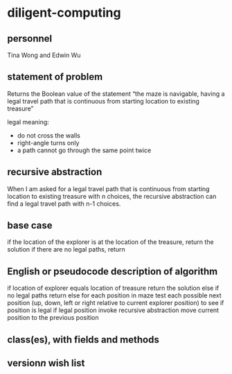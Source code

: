 # diligent-computing

## personnel
Tina Wong and Edwin Wu

## statement of problem
Returns the Boolean value of the statement “the maze is navigable, having a legal
travel path that is continuous from starting location to existing treasure”

legal meaning:
- do not cross the walls
- right-angle turns only
- a path cannot go through the same point twice

## recursive abstraction
When I am asked for a legal travel path that is continuous from starting location to existing treasure with n choices, the recursive abstraction can find a legal travel path with n-1 choices.

## base case
if the location of the explorer is at the location of the treasure, return the solution
if there are no legal paths, return

## English or pseudocode description of algorithm
if location of explorer equals location of treasure
	return the solution
else if no legal paths
	return
else
	for each position in maze
		test each possible next position (up, down, left or right relative to current explorer position) to see if position is legal
		if legal position
			invoke recursive abstraction
		move current position to the previous position
## class(es), with fields and methods

## version*n* wish list